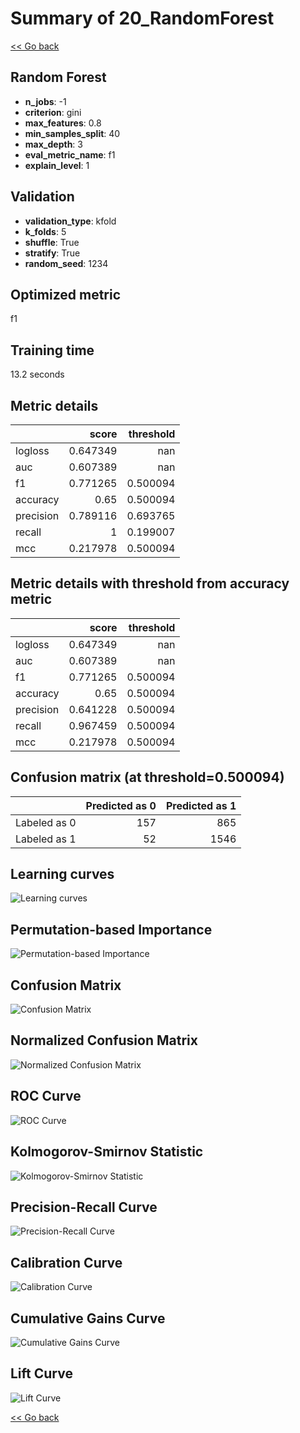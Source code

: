 # Summary of 20_RandomForest

[<< Go back](../README.md)


## Random Forest
- **n_jobs**: -1
- **criterion**: gini
- **max_features**: 0.8
- **min_samples_split**: 40
- **max_depth**: 3
- **eval_metric_name**: f1
- **explain_level**: 1

## Validation
 - **validation_type**: kfold
 - **k_folds**: 5
 - **shuffle**: True
 - **stratify**: True
 - **random_seed**: 1234

## Optimized metric
f1

## Training time

13.2 seconds

## Metric details
|           |    score |   threshold |
|:----------|---------:|------------:|
| logloss   | 0.647349 |  nan        |
| auc       | 0.607389 |  nan        |
| f1        | 0.771265 |    0.500094 |
| accuracy  | 0.65     |    0.500094 |
| precision | 0.789116 |    0.693765 |
| recall    | 1        |    0.199007 |
| mcc       | 0.217978 |    0.500094 |


## Metric details with threshold from accuracy metric
|           |    score |   threshold |
|:----------|---------:|------------:|
| logloss   | 0.647349 |  nan        |
| auc       | 0.607389 |  nan        |
| f1        | 0.771265 |    0.500094 |
| accuracy  | 0.65     |    0.500094 |
| precision | 0.641228 |    0.500094 |
| recall    | 0.967459 |    0.500094 |
| mcc       | 0.217978 |    0.500094 |


## Confusion matrix (at threshold=0.500094)
|              |   Predicted as 0 |   Predicted as 1 |
|:-------------|-----------------:|-----------------:|
| Labeled as 0 |              157 |              865 |
| Labeled as 1 |               52 |             1546 |

## Learning curves
![Learning curves](learning_curves.png)

## Permutation-based Importance
![Permutation-based Importance](permutation_importance.png)
## Confusion Matrix

![Confusion Matrix](confusion_matrix.png)


## Normalized Confusion Matrix

![Normalized Confusion Matrix](confusion_matrix_normalized.png)


## ROC Curve

![ROC Curve](roc_curve.png)


## Kolmogorov-Smirnov Statistic

![Kolmogorov-Smirnov Statistic](ks_statistic.png)


## Precision-Recall Curve

![Precision-Recall Curve](precision_recall_curve.png)


## Calibration Curve

![Calibration Curve](calibration_curve_curve.png)


## Cumulative Gains Curve

![Cumulative Gains Curve](cumulative_gains_curve.png)


## Lift Curve

![Lift Curve](lift_curve.png)



[<< Go back](../README.md)
